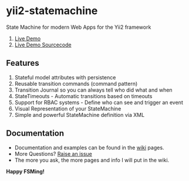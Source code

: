 # yii2-statemachine
State Machine for modern Web Apps for the Yii2 framework
1. [Live Demo](https://yii2-statemachine.com/)
1. [Live Demo Sourcecode](https://github.com/ptheofan/yii2-statemachine-demo)

## Features
1. Stateful model attributes with persistence
1. Reusable transition commands (command pattern)
1. Transition Journal so you can always tell who did what and when
1. StateTimeouts - Automatic transitions based on timeouts
1. Support for RBAC systems - Define who can see and trigger an event
1. Visual Representation of your StateMachine
1. Simple and powerful StateMachine definition via XML

## Documentation
- Documentation and examples can be found in the [wiki](https://github.com/ptheofan/yii2-statemachine/wiki) pages.
- More Questions? [Raise an issue](https://github.com/ptheofan/yii2-statemachine/issues)
- The more you ask, the more pages and info I will put in the wiki.

**Happy FSMing!**
